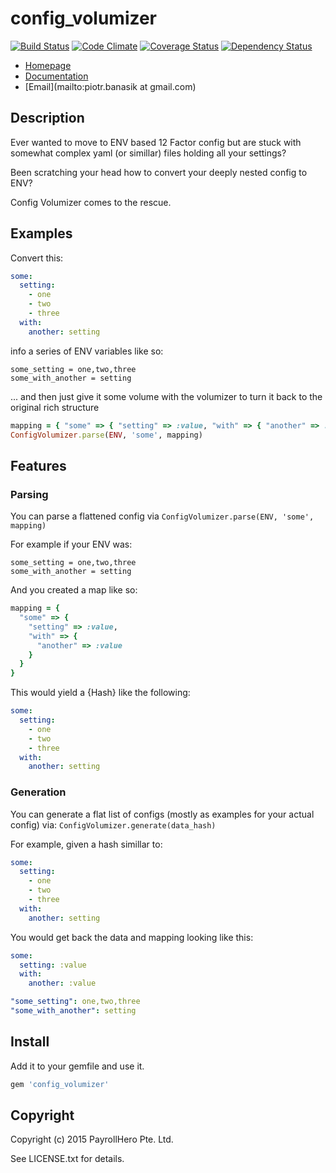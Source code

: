 # config_volumizer

[![Build Status](https://travis-ci.org/payrollhero/config_volumizer.svg)](https://travis-ci.org/payrollhero/config_volumizer)
[![Code Climate](https://codeclimate.com/github/payrollhero/config_volumizer/badges/gpa.svg)](https://codeclimate.com/github/payrollhero/config_volumizer)
[![Coverage Status](https://coveralls.io/repos/payrollhero/config_volumizer/badge.svg?branch=master)](https://coveralls.io/r/payrollhero/config_volumizer?branch=master)
[![Dependency Status](https://gemnasium.com/payrollhero/config_volumizer.svg)](https://gemnasium.com/payrollhero/config_volumizer)

* [Homepage](https://rubygems.org/gems/config_volumizer)
* [Documentation](http://rubydoc.info/gems/config_volumizer/frames)
* [Email](mailto:piotr.banasik at gmail.com)

## Description

Ever wanted to move to ENV based 12 Factor config but are stuck with somewhat complex yaml (or simillar) files
holding all your settings?

Been scratching your head how to convert your deeply nested config to ENV?

Config Volumizer comes to the rescue.

## Examples

Convert this:
```yaml
some:
  setting:
    - one
    - two
    - three
  with:
    another: setting
```

info a series of ENV variables like so:

```
some_setting = one,two,three
some_with_another = setting
```

... and then just give it some volume with the volumizer to turn it back to the original rich structure

```ruby
mapping = { "some" => { "setting" => :value, "with" => { "another" => :value } } }
ConfigVolumizer.parse(ENV, 'some', mapping)
```

## Features

### Parsing

You can parse a flattened config via `ConfigVolumizer.parse(ENV, 'some', mapping)`

For example if your ENV was:

```
some_setting = one,two,three
some_with_another = setting
```

And you created a map like so:
```ruby
mapping = {
  "some" => {
    "setting" => :value,
    "with" => {
      "another" => :value
    }
  }
}
```

This would yield a {Hash} like the following:

```yaml
some:
  setting:
    - one
    - two
    - three
  with:
    another: setting
```

### Generation

You can generate a flat list of configs (mostly as examples for your actual config) via:
`ConfigVolumizer.generate(data_hash)`

For example, given a hash simillar to:
```yaml
some:
  setting:
    - one
    - two
    - three
  with:
    another: setting
```

You would get back the data and mapping looking like this:

```yaml
some:
  setting: :value
  with:
    another: :value
```

```yaml
"some_setting": one,two,three
"some_with_another": setting
```

## Install

Add it to your gemfile and use it.

```ruby
gem 'config_volumizer'
```

## Copyright

Copyright (c) 2015 PayrollHero Pte. Ltd.

See LICENSE.txt for details.
